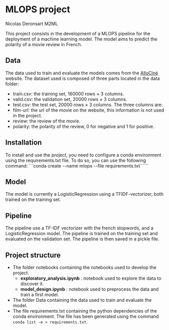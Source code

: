 # MLOPS project
Nicolas Deronsart M2ML


This project consists in the development of a MLOPS pipeline for the deployment of a machine learning model. The model aims to predict the polarity of a movie review in French. 

## Data

The data used to train and evaluate the models comes from the [AlloCiné](https://www.allocine.fr) website.
The dataset used is composed of three parts located in the data folder:
- train.csv: the training set, 160000 rows × 3 columns.
- valid.csv: the validation set, 20000 rows × 3 columns.
- test.csv: the test set, 20000 rows × 3 columns.
The three columns are:
- film-url: the url of the movie on the website, this information is not used in the project.
- review: the review of the movie.
- polarity: the polarity of the review, 0 for negative and 1 for positive.

## Installation
To install and use the project, you need to configure a conda environment using the requirements.txt file. To do so, you can use the following command:
```conda create --name mlops --file requirements.txt``````

## Model
The model is currently a LogisticRegression using a TFIDF-vectorizer, both trained on the training set.

## Pipeline
The pipeline use a TF-IDF vectorizer with the french stopwords, and a LogisticRegression model. The pipeline is trained on the training set and evaluated on the validation set. The pipeline is then saved in a pickle file.

## Project structure
- The folder notebooks containing the notebooks used to develop the project.
    - **exploratory_analysis.ipynb** : notebook used to explore the data to discover it.
    - **model_design.ipynb** : notebook used to preprocess the data and train a first model.
- The folder Data containing the data used to train and evaluate the model.
- The file requirements.txt containing the python dependencies of the conda environment. The file has been generated using the command ```conda list -e > requirements.txt```.
